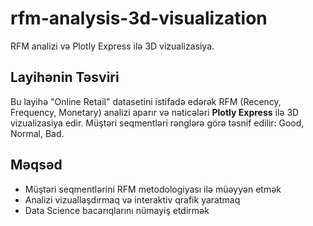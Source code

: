 # rfm-analysis-3d-visualization
RFM analizi və Plotly Express ilə 3D vizualizasiya.
## Layihənin Təsviri
Bu layihə "Online Retail" datasetini istifadə edərək RFM (Recency, Frequency, Monetary) analizi aparır və nəticələri **Plotly Express** ilə 3D vizualizasiya edir. Müştəri seqmentləri rənglərə görə təsnif edilir: Good, Normal, Bad.

## Məqsəd
- Müştəri seqmentlərini RFM metodologiyası ilə müəyyən etmək
- Analizi vizuallaşdırmaq və interaktiv qrafik yaratmaq
- Data Science bacarıqlarını nümayiş etdirmək
